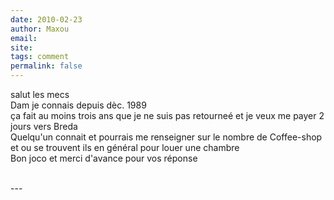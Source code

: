 ```yaml
---
date: 2010-02-23
author: Maxou
email: 
site: 
tags: comment
permalink: false
---
```


<p>salut les mecs<br />
Dam je connais depuis dèc. 1989<br />
ça fait au moins trois ans que je ne suis pas retourneé et je veux me payer 2 jours vers Breda<br />
Quelqu'un connait et pourrais me renseigner sur le nombre de Coffee-shop et ou se trouvent ils en général pour louer une chambre<br />
Bon joco et merci d'avance pour vos réponse<br />
<br />
</p>
---